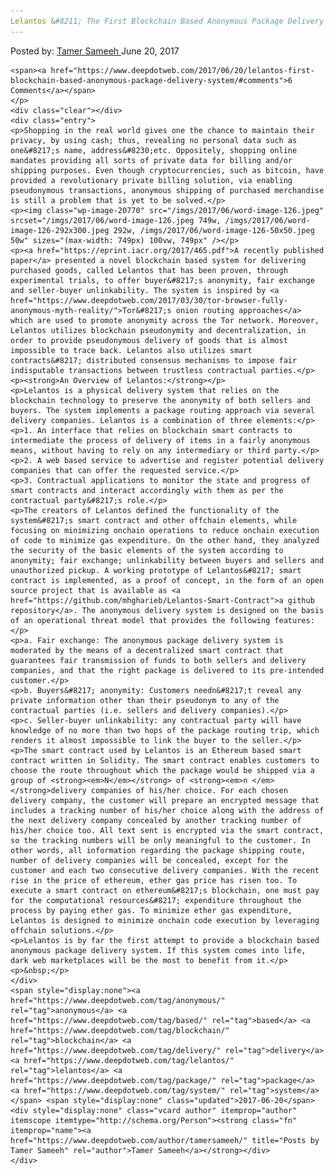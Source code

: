 ```yaml
---
Lelantos &#8211; The First Blockchain Based Anonymous Package Delivery System
---
```

<article class="post-listing post-20754 post type-post status-publish format-standard has-post-thumbnail hentry  tag-anonymous tag-based tag-blockchain tag-delivery tag-lelantos tag-package tag-system">
    <div class="post-inner">
        <span>Posted by: <a href="https://www.deepdotweb.com/author/tamersameeh/" title="">Tamer Sameeh </a></span>
    <span>June 20, 2017</span>
    
    <span><a href="https://www.deepdotweb.com/2017/06/20/lelantos-first-blockchain-based-anonymous-package-delivery-system/#comments">6 Comments</a></span>
    </p>
    <div class="clear"></div>
    <div class="entry">
    <p>Shopping in the real world gives one the chance to maintain their privacy, by using cash; thus, revealing no personal data such as one&#8217;s name, address&#8230;etc. Oppositely, shopping online mandates providing all sorts of private data for billing and/or shipping purposes. Even though cryptocurrencies, such as bitcoin, have provided a revolutionary private billing solution, via enabling pseudonymous transactions, anonymous shipping of purchased merchandise is still a problem that is yet to be solved.</p>
    <p><img class="wp-image-20770" src="/imgs/2017/06/word-image-126.jpeg" srcset="/imgs/2017/06/word-image-126.jpeg 749w, /imgs/2017/06/word-image-126-292x300.jpeg 292w, /imgs/2017/06/word-image-126-50x50.jpeg 50w" sizes="(max-width: 749px) 100vw, 749px" /></p>
    <p><a href="https://eprint.iacr.org/2017/465.pdf">A recently published paper</a> presented a novel blockchain based system for delivering purchased goods, called Lelantos that has been proven, through experimental trials, to offer buyer&#8217;s anonymity, fair exchange and seller-buyer unlinkability. The system is inspired by <a href="https://www.deepdotweb.com/2017/03/30/tor-browser-fully-anonymous-myth-reality/">Tor&#8217;s onion routing approaches</a> which are used to promote anonymity across the Tor network. Moreover, Lelantos utilizes blockchain pseudonymity and decentralization, in order to provide pseudonymous delivery of goods that is almost impossible to trace back. Lelantos also utilizes smart contracts&#8217; distributed consensus mechanisms to impose fair indisputable transactions between trustless contractual parties.</p>
    <p><strong>An Overview of Lelantos:</strong></p>
    <p>Lelantos is a physical delivery system that relies on the blockchain technology to preserve the anonymity of both sellers and buyers. The system implements a package routing approach via several delivery companies. Lelantos is a combination of three elements:</p>
    <p>1. An interface that relies on blockchain smart contracts to intermediate the process of delivery of items in a fairly anonymous means, without having to rely on any intermediary or third party.</p>
    <p>2. A web based service to advertise and register potential delivery companies that can offer the requested service.</p>
    <p>3. Contractual applications to monitor the state and progress of smart contracts and interact accordingly with them as per the contractual party&#8217;s role.</p>
    <p>The creators of Lelantos defined the functionality of the system&#8217;s smart contract and other offchain elements, while focusing on minimizing onchain operations to reduce onchain execution of code to minimize gas expenditure. On the other hand, they analyzed the security of the basic elements of the system according to anonymity; fair exchange; unlinkability between buyers and sellers and unauthorized pickup. A working prototype of Lelantos&#8217; smart contract is implemented, as a proof of concept, in the form of an open source project that is available as <a href="https://github.com/mhgharieb/Lelantos-Smart-Contract">a github repository</a>. The anonymous delivery system is designed on the basis of an operational threat model that provides the following features:</p>
    <p>a. Fair exchange: The anonymous package delivery system is moderated by the means of a decentralized smart contract that guarantees fair transmission of funds to both sellers and delivery companies, and that the right package is delivered to its pre-intended customer.</p>
    <p>b. Buyers&#8217; anonymity: Customers needn&#8217;t reveal any private information other than their pseudonym to any of the contractual parties (i.e. sellers and delivery companies).</p>
    <p>c. Seller-buyer unlinkability: any contractual party will have knowledge of no more than two hops of the package routing trip, which renders it almost impossible to link the buyer to the seller.</p>
    <p>The smart contract used by Lelantos is an Ethereum based smart contract written in Solidity. The smart contract enables customers to choose the route throughout which the package would be shipped via a group of <strong><em>N</em></strong> of <strong><em>n </em></strong>delivery companies of his/her choice. For each chosen delivery company, the customer will prepare an encrypted message that includes a tracking number of his/her choice along with the address of the next delivery company concealed by another tracking number of his/her choice too. All text sent is encrypted via the smart contract, so the tracking numbers will be only meaningful to the customer. In other words, all information regarding the package shipping route, number of delivery companies will be concealed, except for the customer and each two consecutive delivery companies. With the recent rise in the price of ethereum, ether gas price has risen too. To execute a smart contract on ethereum&#8217;s blockchain, one must pay for the computational resources&#8217; expenditure throughout the process by paying ether gas. To minimize ether gas expenditure, Lelantos is designed to minimize onchain code execution by leveraging offchain solutions.</p>
    <p>Lelantos is by far the first attempt to provide a blockchain based anonymous package delivery system. If this system comes into life, dark web marketplaces will be the most to benefit from it.</p>
    <p>&nbsp;</p>
    </div>
    <span style="display:none"><a href="https://www.deepdotweb.com/tag/anonymous/" rel="tag">anonymous</a> <a href="https://www.deepdotweb.com/tag/based/" rel="tag">based</a> <a href="https://www.deepdotweb.com/tag/blockchain/" rel="tag">blockchain</a> <a href="https://www.deepdotweb.com/tag/delivery/" rel="tag">delivery</a> <a href="https://www.deepdotweb.com/tag/lelantos/" rel="tag">lelantos</a> <a href="https://www.deepdotweb.com/tag/package/" rel="tag">package</a> <a href="https://www.deepdotweb.com/tag/system/" rel="tag">system</a></span> <span style="display:none" class="updated">2017-06-20</span>
    <div style="display:none" class="vcard author" itemprop="author" itemscope itemtype="http://schema.org/Person"><strong class="fn" itemprop="name"><a href="https://www.deepdotweb.com/author/tamersameeh/" title="Posts by Tamer Sameeh" rel="author">Tamer Sameeh</a></strong></div>
    </div>
</article>

